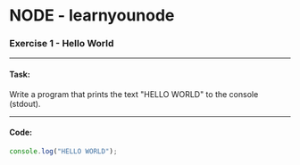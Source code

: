 # NODE - learnyounode

### Exercise 1 - Hello World
---
#### Task:  
Write a program that prints the text "HELLO WORLD" to the console (stdout).

---
#### Code:  
```javascript
console.log("HELLO WORLD");
```


